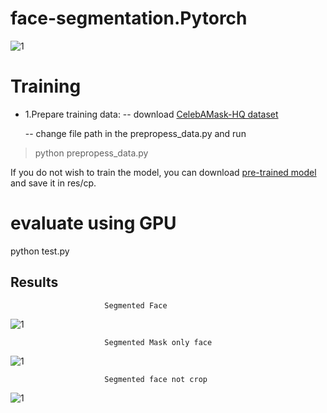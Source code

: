 # face-segmentation.Pytorch
![1](https://user-images.githubusercontent.com/92161283/214219180-64441ea6-1da5-456f-9ea4-0acb4094ecb3.png)

# Training
+ 1.Prepare training data: -- download [CelebAMask-HQ dataset](https://github.com/switchablenorms/CelebAMask-HQ)

   -- change file path in the prepropess_data.py and run
> python prepropess_data.py

If you do not wish to train the model, you can download [pre-trained model](https://drive.google.com/file/d/154JgKpzCPW82qINcVieuPH3fZ2e0P812/view) and save it in res/cp.

# evaluate using GPU
python test.py
## Results
                         Segmented Face
                          
![1](https://user-images.githubusercontent.com/92161283/214226581-91c4b672-2c4a-48b6-afe3-962ebe31837b.png)


                         Segmented Mask only face
![1](https://user-images.githubusercontent.com/92161283/214226827-b01cd1a0-f385-4aca-8a37-eaeda47fe4b6.png)


                         Segmented face not crop
![1](https://user-images.githubusercontent.com/92161283/214226925-d7f06fbd-ff03-4054-8942-6e9f21c497f7.png)
